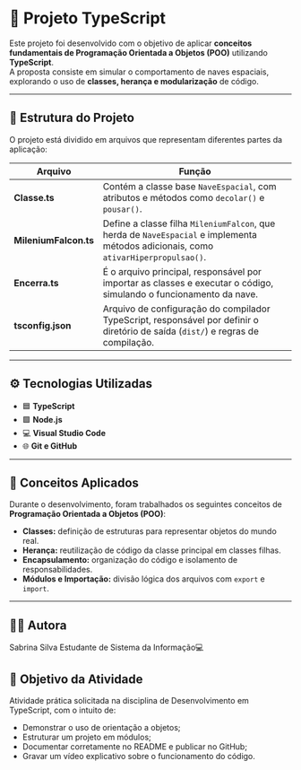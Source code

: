 # 🚀 Projeto TypeScript 

Este projeto foi desenvolvido com o objetivo de aplicar **conceitos fundamentais de Programação Orientada a Objetos (POO)** utilizando **TypeScript**.  
A proposta consiste em simular o comportamento de naves espaciais, explorando o uso de **classes, herança e modularização** de código.

---

## 🧩 Estrutura do Projeto

O projeto está dividido em arquivos que representam diferentes partes da aplicação:

| Arquivo | Função |
|----------|--------|
| **Classe.ts** | Contém a classe base `NaveEspacial`, com atributos e métodos como `decolar()` e `pousar()`. |
| **MileniumFalcon.ts** | Define a classe filha `MileniumFalcon`, que herda de `NaveEspacial` e implementa métodos adicionais, como `ativarHiperpropulsao()`. |
| **Encerra.ts** | É o arquivo principal, responsável por importar as classes e executar o código, simulando o funcionamento da nave. |
| **tsconfig.json** | Arquivo de configuração do compilador TypeScript, responsável por definir o diretório de saída (`dist/`) e regras de compilação. |

---

## ⚙️ Tecnologias Utilizadas

- 🟦 **TypeScript**
- 🟩 **Node.js**
- 💻 **Visual Studio Code**
- 🌐 **Git e GitHub**

---

## 🧠 Conceitos Aplicados

Durante o desenvolvimento, foram trabalhados os seguintes conceitos de **Programação Orientada a Objetos (POO)**:

- **Classes:** definição de estruturas para representar objetos do mundo real.  
- **Herança:** reutilização de código da classe principal em classes filhas.  
- **Encapsulamento:** organização do código e isolamento de responsabilidades.  
- **Módulos e Importação:** divisão lógica dos arquivos com `export` e `import`.  

---

## 🧑‍💻 Autora

Sabrina Silva
Estudante de Sistema da Informação💻

## 🎯 Objetivo da Atividade

 Atividade prática solicitada na disciplina de Desenvolvimento em TypeScript, com o intuito de:
  
- Demonstrar o uso de orientação a objetos;
- Estruturar um projeto em módulos;
- Documentar corretamente no README e publicar no GitHub;
- Gravar um vídeo explicativo sobre o funcionamento do código.
